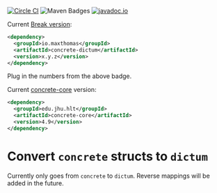 [![Circle CI](https://circleci.com/gh/maxthomas/concrete-dictum.svg?style=svg)](https://circleci.com/gh/maxthomas/concrete-dictum)
![Maven Badges](https://maven-badges.herokuapp.com/maven-central/io.maxthomas/concrete-dictum/badge.svg)
[![javadoc.io](https://javadocio-badges.herokuapp.com/io.maxthomas/concrete-dictum/badge.svg)](http://www.javadoc.io/doc/io.maxthomas/concrete-dictum/)

Current
[Break version](https://github.com/ptaoussanis/encore/blob/master/BREAK-VERSIONING.md):

``` xml
<dependency>
  <groupId>io.maxthomas</groupId>
  <artifactId>concrete-dictum</artifactId>
  <version>x.y.z</version>
</dependency>
```

Plug in the numbers from the above badge.

Current [concrete-core](https://github.com/hltcoe/concrete-core) version:
``` xml
<dependency>
  <groupId>edu.jhu.hlt</groupId>
  <artifactId>concrete-core</artifactId>
  <version>4.9</version>
</dependency>
```

# Convert `concrete` structs to `dictum`
Currently only goes from `concrete` to `dictum`. Reverse mappings
will be added in the future.
